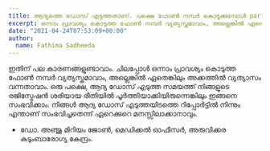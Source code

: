 ```yaml
---
title: ആദ്യത്തെ ഡോസ് എടുത്തതാണ്. പക്ഷെ ഫോൺ നമ്പർ കൊടുക്കുമ്പോൾ partially vaccinated മെസ്സേജ് കാണുന്നില്ല. എന്തു ചെയ്യണം?
excerpt: ഒന്നാം പ്രാവശ്യം കൊടുത്ത ഫോൺ നമ്പർ വ്യത്യസ്തമാവാം, അല്ലെങ്കിൽ ഏതെങ്കിലും അക്കത്തിൽ വ്യത്യാസം വന്നതാവാം
date: "2021-04-24T07:53:09+00:00"
author:
  name: Fathima Sadheeda
---
```

ഇതിന് പല കാരണങ്ങളുണ്ടാവാം. ചിലപ്പോൾ ഒന്നാം പ്രാവശ്യം കൊടുത്ത ഫോൺ നമ്പർ വ്യത്യസ്തമാവാം, അല്ലെങ്കിൽ ഏതെങ്കിലും അക്കത്തിൽ വ്യത്യാസം വന്നതാവാം. ഒരു പക്ഷെ, ആദ്യ ഡോസ് എടുത്ത സമയത്ത് നിങ്ങളുടെ രജിസ്ട്രേഷൻ ശരിയായ രീതിയിൽ പൂർത്തിയാക്കിയിരുന്നെങ്കിലും ഇങ്ങനെ സംഭവിക്കാം. നിങ്ങൾ ആദ്യ ഡോസ് എടുത്തയിടത്തെ റിപ്പോർട്ടിൽ നിന്നും എന്താണ് സംഭവിച്ചതെന്ന് ഏറെക്കുറെ മനസ്സിലാക്കാനാവും.


- ഡോ. അഞ്ജു മിറിയം ജോൺ, മെഡിക്കൽ ഓഫീസർ, അരുവിക്കര കുടുംബാരോഗ്യ കേന്ദ്രം.

